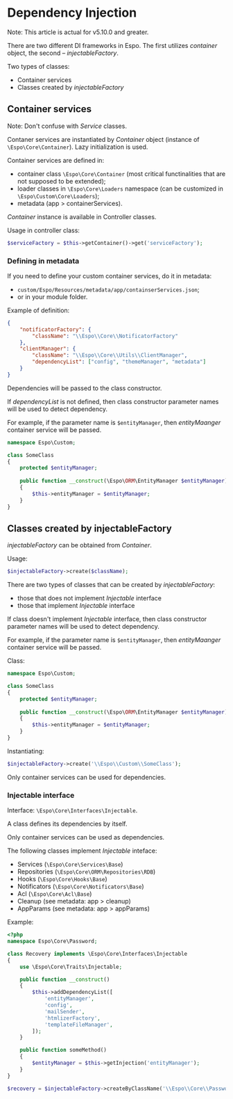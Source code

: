 # Dependency Injection

Note: This article is actual for v5.10.0 and greater.

There are two different DI frameworks in Espo. The first utilizes *container* object, the second – *injectableFactory*.

Two types of classes:

* Container services
* Classes created by *injectableFactory*

## Container services

Note: Don't confuse with *Service* classes.

Contaner services are instantiated by *Container* object (instance of `\Espo\Core\Container`). Lazy initialization is used.

Container services are defined in:

* container class `\Espo\Core\Container` (most critical functinalities that are not supposed to be extended);
* loader classes in `\Espo\Core\Loaders` namespace (can be customized in `\Espo\Custom\Core\Loaders`);
* metadata (app > containerServices).

*Container* instance is available in Controller classes.

Usage in controller class:

```php
$serviceFactory = $this->getContainer()->get('serviceFactory');
```

### Defining in metadata

If you need to define your custom container services, do it in metadata:

* `custom/Espo/Resources/metadata/app/containserServices.json`;
* or in your module folder.

Example of definition:

```json
{
    "notificatorFactory": {
        "className": "\\Espo\\Core\\NotificatorFactory"
    },
    "clientManager": {
        "className": "\\Espo\\Core\\Utils\\ClientManager",
        "dependencyList": ["config", "themeManager", "metadata"]
    }
}
```

Dependencies will be passed to the class constructor.

If *dependencyList* is not defined, then class constructor parameter names will be used to detect dependency. 

For example, if the parameter name is `$entityManager`, then *entityMaanger* container service will be passed.

```php
namespace Espo\Custom;

class SomeClass
{
    protected $entityManager;
    
    public function __construct(\Espo\ORM\EntityManager $entityManager)
    {
        $this->entityManager = $entityManager;
    }
}
```

## Classes created by injectableFactory

*injectableFactory* can be obtained from *Container*.

Usage:

```php
$injectableFactory->create($className);
```

There are two types of classes that can be created by *injectableFactory*:

* those that does not implement *Injectable* interface
* those that implement *Injectable* interface

If class doesn't implement *Injectable* interface, then class constructor parameter names will be used to detect dependency. 

For example, if the parameter name is `$entityManager`, then *entityMaanger* container service will be passed.

Class:

```php
namespace Espo\Custom;

class SomeClass
{
    protected $entityManager;
    
    public function __construct(\Espo\ORM\EntityManager $entityManager)
    {
        $this->entityManager = $entityManager;
    }
}
```

Instantiating:

```php
$injectableFactory->create('\\Espo\\Custom\\SomeClass');
```

Only container services can be used for dependencies.

### Injectable interface

Interface: `\Espo\Core\Interfaces\Injectable`.

A class defines its dependencies by itself.

Only container services can be used as dependencies.

The following classes implement *Injectable* inteface:

* Services (`\Espo\Core\Services\Base`)
* Repositories (`\Espo\Core\ORM\Repositories\RDB`)
* Hooks (`\Espo\Core\Hooks\Base`)
* Notificators (`\Espo\Core\Notificators\Base`)
* Acl (`\Espo\Core\Acl\Base`)
* Cleanup (see metadata: app > cleanup)
* AppParams (see metadata: app > appParams)


Example:

```php
<?php
namespace Espo\Core\Password;

class Recovery implements \Espo\Core\Interfaces\Injectable
{
    use \Espo\Core\Traits\Injectable;

    public function __construct()
    {
        $this->addDependencyList([
            'entityManager',
            'config',
            'mailSender',
            'htmlizerFactory',
            'templateFileManager',
        ]);
    }

    public function someMethod()
    {
        $entityManager = $this->getInjection('entityManager');
    }
}
```

```php
$recovery = $injectableFactory->createByClassName('\\Espo\\Core\\Password\\Recovery');
```
